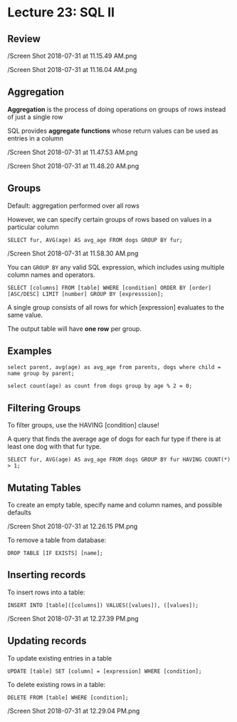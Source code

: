 # Lecture 23: SQL II

## Review

/Screen Shot 2018-07-31 at 11.15.49 AM.png

/Screen Shot 2018-07-31 at 11.16.04 AM.png

## Aggregation

**Aggregation** is the process of doing operations on groups of rows instead of just a single row

SQL provides **aggregate functions** whose return values can be used as entries in a column

/Screen Shot 2018-07-31 at 11.47.53 AM.png

/Screen Shot 2018-07-31 at 11.48.20 AM.png

## Groups

Default: aggregation performed over all rows

However, we can specify certain groups of rows based on values in a particular column

```
SELECT fur, AVG(age) AS avg_age FROM dogs GROUP BY fur;
```

/Screen Shot 2018-07-31 at 11.58.30 AM.png

You can `GROUP BY` any valid SQL expression, which includes using multiple
column names and operators.

```
SELECT [columns] FROM [table] WHERE [condition] ORDER BY [order] [ASC/DESC] LIMIT [number] GROUP BY [expresssion];
```

A single group consists of all rows for which [expression] evaluates to the same value.

The output table will have **one row** per group.

## Examples

```
select parent, avg(age) as avg_age from parents, dogs where child = name group by parent;
```

```
select count(age) as count from dogs group by age % 2 = 0;
```

## Filtering Groups

To filter groups, use the HAVING [condition] clause!

A query that finds the average age of dogs for each fur type if there is at least one dog with that fur type.

```
SELECT fur, AVG(age) AS avg_age FROM dogs GROUP BY fur HAVING COUNT(*) > 1;
```

## Mutating Tables

To create an empty table, specify name and column names, and possible defaults

/Screen Shot 2018-07-31 at 12.26.15 PM.png

To remove a table from database:

```
DROP TABLE [IF EXISTS] [name];
```

## Inserting records

To insert rows into a table:

```
INSERT INTO [table]([columns]) VALUES([values]), ([values]);
```

/Screen Shot 2018-07-31 at 12.27.39 PM.png

## Updating records

To update existing entries in a table

```
UPDATE [table] SET [column] = [expression] WHERE [condition];
```

To delete existing rows in a table:

```
DELETE FROM [table] WHERE [condition];
```

/Screen Shot 2018-07-31 at 12.29.04 PM.png